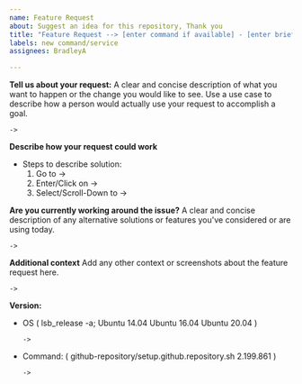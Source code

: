 ```yaml
---
name: Feature Request
about: Suggest an idea for this repository, Thank you
title: "Feature Request --> [enter command if available] - [enter brief description]"
labels: new command/service
assignees: BradleyA

---
```


**Tell us about your request:** 
A clear and concise description of what you want to happen or the change you would like to see.  Use a use case to describe how a person would actually use your request to accomplish a goal.

    -> 

**Describe how your request could work**

*  Steps to describe solution:
   1. Go to ->
   2. Enter/Click on ->
   3. Select/Scroll-Down to ->

**Are you currently working around the issue?**
A clear and concise description of any alternative solutions or features you've considered or are using today.

    -> 

**Additional context**
Add any other context or screenshots about the feature request here.

    -> 

**Version:**
 - OS ( lsb_release -a; Ubuntu 14.04  Ubuntu 16.04  Ubuntu 20.04 )
 
       -> 
 
  - Command: ( github-repository/setup.github.repository.sh  2.199.861 )

        -> 
